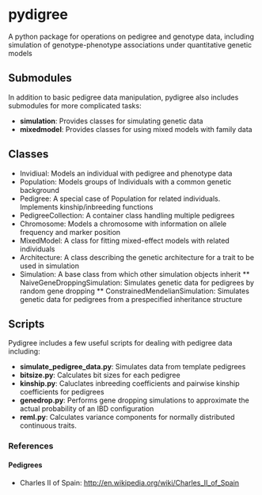 pydigree
========

A python package for operations on pedigree and genotype data, including simulation of genotype-phenotype associations under quantitative genetic models

Submodules
-----
In addition to basic pedigree data manipulation, pydigree also includes submodules for more complicated tasks:
* __simulation__: Provides classes for simulating genetic data
* __mixedmodel__: Provides classes for using mixed models with family data

Classes
-----
* Invidiual: Models an individual with pedigree and phenotype data
* Population: Models groups of Individuals with a common genetic background
* Pedigree: A special case of Population for related individuals. Implements kinship/inbreeding functions
* PedigreeCollection: A container class handling multiple pedigrees
* Chromosome: Models a chromosome with information on allele frequency and marker position
* MixedModel: A class for fitting mixed-effect models with related individuals
* Architecture: A class describing the genetic architecture for a trait to be used in simulation
* Simulation: A base class from which other simulation objects inherit
** NaiveGeneDroppingSimulation: Simulates genetic data for pedigrees by random gene dropping
** ConstrainedMendelianSimulation: Simulates genetic data for pedigrees from a prespecified inheritance structure


Scripts
-----
Pydigree includes a few useful scripts for dealing with pedigree data including:
* __simulate\_pedigree\_data.py__: Simulates data from template pedigrees
* __bitsize.py__: Calculates bit sizes for each pedigree
* __kinship.py__: Caluclates inbreeding coefficients and pairwise kinship coefficients for pedigrees
* __genedrop.py__: Performs gene dropping simulations to approximate the actual probability of an IBD configuration
* __reml.py__: Calculates variance components for normally distributed continuous traits.

### References 
#### Pedigrees
* Charles II of Spain: http://en.wikipedia.org/wiki/Charles_II_of_Spain

